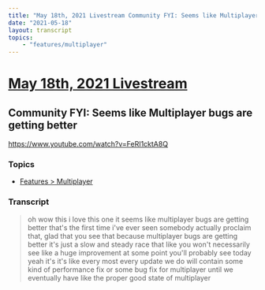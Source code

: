 ```yaml
---
title: "May 18th, 2021 Livestream Community FYI: Seems like Multiplayer bugs are getting better"
date: "2021-05-18"
layout: transcript
topics:
    - "features/multiplayer"
---
```

# [May 18th, 2021 Livestream](../2021-05-18.md)
## Community FYI: Seems like Multiplayer bugs are getting better
https://www.youtube.com/watch?v=FeRI1cktA8Q

### Topics
* [Features > Multiplayer](../topics/features/multiplayer.md)

### Transcript

> oh wow this i love this one it seems like multiplayer bugs are getting better that's the first time i've ever seen somebody actually proclaim that, glad that you see that because multiplayer bugs are getting better it's just a slow and steady race that like you won't necessarily see like a huge improvement at some point you'll probably see today yeah it's it's like every most every update we do will contain some kind of performance fix or some bug fix for multiplayer until we eventually have like the proper good state of multiplayer
